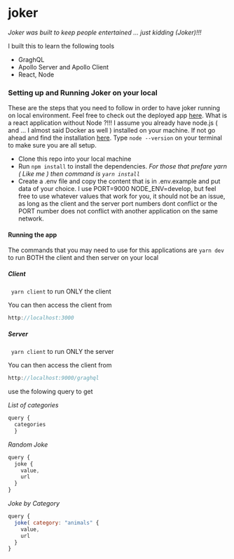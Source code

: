 # joker

*Joker was built to keep people entertained ... just kidding (Joker)!!!*

I built this to learn the following tools
* GraghQL
* Apollo Server and Apollo Client
* React, Node

### Setting up and Running Joker on your local
 These are the steps that you need to follow in order to have joker running on local environment. Feel free to check out the deployed app [here](https://bon-joker.herokuapp.com/). What is a react application without Node ?!!! I assume you already have node.js ( and ... I almost said Docker as well ) installed on your machine. If not go ahead and find the installation [here](https://nodejs.org/en/download/). Type ``` node --version ``` on your terminal to make sure you are all setup.
 
 * Clone this repo into your local machine
 * Run ``` npm install ``` to install the dependencies. *For those that prefare yarn ( Like me ) then command is ``` yarn install ```*
 * Create a .env file and copy the content that is in .env.example and put data of your choice. I use PORT=9000 NODE_ENV=develop, but feel free to use whatever values that work for you, it should not be an issue, as long as the client and the server port numbers dont conflict or the PORT number does not conflict with another application on the same network.



#### Running the app
The commands that you may need to use for this applications are ``` yarn dev ``` to run BOTH the client and then server on your local
##### Client
``` yarn client``` to run ONLY the client

You can then access the client from 
```javascript
http://localhost:3000
```

##### Server
``` yarn client``` to run ONLY the server

You can then access the client from 
```javascript
http://localhost:9000/graghql
```
use the folowing query to get

*List of categories*
```javascript
query {
  categories
  }
```
*Random Joke*
```javascript
query {
  joke {
    value,
    url
  }
}
```

*Joke by Category*
```javascript
query {
  joke( category: "animals" {
    value,
    url
  }
}
```
